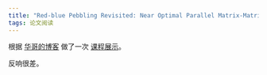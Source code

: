 ```yaml
---
title: "Red-blue Pebbling Revisited: Near Optimal Parallel Matrix-Matrix Multiplication"
tags: 论文阅读
---
```


根据 [华哥的博客](https://enigmahuang.me/2022/04/02/CARMA-COSMA/) 做了一次 [课程展示](https://cdn.jsdelivr.net/gh/wu-kan/blog-image/2022/04/15/1.pdf)。

反响很差。
